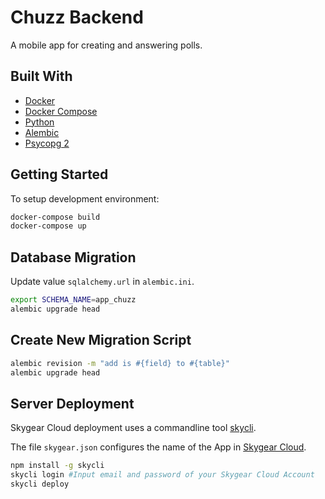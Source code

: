 # Chuzz Backend

A mobile app for creating and answering polls.

## Built With

* [Docker](https://www.docker.com)
* [Docker Compose](https://docs.docker.com/compose)
* [Python](https://www.python.org)
* [Alembic](http://alembic.zzzcomputing.com/en/latest)
* [Psycopg 2](http://initd.org/psycopg/docs)

## Getting Started

To setup development environment:

```bash
docker-compose build
docker-compose up
```

## Database Migration

Update value `sqlalchemy.url` in `alembic.ini`.

```bash
export SCHEMA_NAME=app_chuzz
alembic upgrade head

```

## Create New Migration Script

```bash
alembic revision -m "add is #{field} to #{table}"
alembic upgrade head

```

## Server Deployment

Skygear Cloud deployment uses a commandline tool [skycli](https://github.com/SkygearIO/skycli).

The file `skygear.json` configures the name of the App in [Skygear Cloud](https://portal.skygear.io/).

```bash
npm install -g skycli
skycli login #Input email and password of your Skygear Cloud Account
skycli deploy

```
